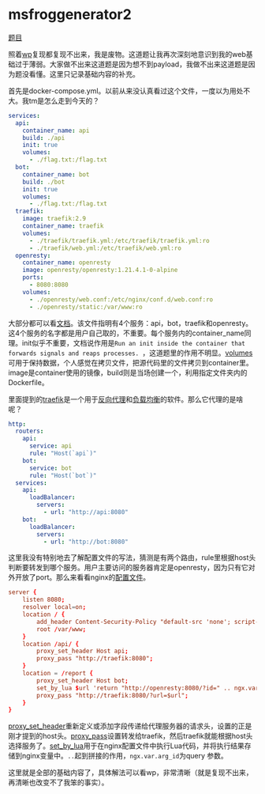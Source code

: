 # msfroggenerator2

[题目](https://play.picoctf.org/practice/challenge/360)

照着[wp](https://rorical.blue/2023/03/picoCTF%202023%20msfroggenerator2%20writeup/)复现都复现不出来，我是废物。这道题让我再次深刻地意识到我的web基础过于薄弱。大家做不出来这道题是因为想不到payload，我做不出来这道题是因为题没看懂。这里只记录基础内容的补充。

首先是docker-compose.yml。以前从来没认真看过这个文件，一度以为用处不大。我tm是怎么走到今天的？

```yml
services:
  api:
    container_name: api
    build: ./api
    init: true
    volumes:
      - ./flag.txt:/flag.txt
  bot:
    container_name: bot
    build: ./bot
    init: true
    volumes:
      - ./flag.txt:/flag.txt
  traefik:
    image: traefik:2.9
    container_name: traefik
    volumes:
      - ./traefik/traefik.yml:/etc/traefik/traefik.yml:ro
      - ./traefik/web.yml:/etc/traefik/web.yml:ro
  openresty:
    container_name: openresty
    image: openresty/openresty:1.21.4.1-0-alpine
    ports:
      - 8080:8080
    volumes:
      - ./openresty/web.conf:/etc/nginx/conf.d/web.conf:ro
      - ./openresty/static:/var/www:ro
```

大部分都可以看[文档](https://docs.docker.com/compose/compose-file/compose-file-v3/)。该文件指明有4个服务：api，bot，traefik和openresty。这4个服务的名字都是用户自己取的，不重要。每个服务内的container_name同理。init似乎不重要，文档说作用是`Run an init inside the container that forwards signals and reaps processes. `，这道题里的作用不明显。[volumes](https://docs.docker.com/storage/volumes/)可用于保持数据，个人感觉在拷贝文件，把源代码里的文件拷贝到container里。image是container使用的镜像，build则是当场创建一个，利用指定文件夹内的Dockerfile。

里面提到的[traefik](https://doc.traefik.io/traefik/routing/overview/)是一个用于[反向代理](https://www.zhihu.com/question/24723688)和[负载均衡](https://zhuanlan.zhihu.com/p/32841479)的软件。那么它代理的是啥呢？

```yml
http:
  routers:
    api:
      service: api
      rule: "Host(`api`)"
    bot:
      service: bot
      rule: "Host(`bot`)"
  services:
    api:
      loadBalancer:
        servers:
          - url: "http://api:8080"
    bot:
      loadBalancer:
        servers:
          - url: "http://bot:8080"
```

这里我没有特别地去了解配置文件的写法，猜测是有两个路由，rule里根据host头判断要转发到哪个服务。用户主要访问的服务器肯定是openresty，因为只有它对外开放了port。那么来看看nginx的[配置文件](https://www.cnblogs.com/54chensongxia/p/12938929.html)。

```conf
server {
    listen 8080;
    resolver local=on;
    location / {
        add_header Content-Security-Policy "default-src 'none'; script-src 'self'; style-src 'self'; img-src https://cdn.jsdelivr.net/gh/Crusaders-of-Rust/corCTF-2022-public-challenge-archive@master/web/msfroggenerator/task/img/; connect-src 'self'" always;
        root /var/www;
    }
    location /api/ {
        proxy_set_header Host api;
        proxy_pass "http://traefik:8080";
    }
    location = /report {
        proxy_set_header Host bot;
        set_by_lua $url 'return "http://openresty:8080/?id=" .. ngx.var.arg_id';
        proxy_pass "http://traefik:8080/?url=$url";
    }
}
```

[proxy_set_header](https://www.cnblogs.com/kevingrace/p/8269955.html)重新定义或添加字段传递给代理服务器的请求头，设置的正是刚才提到的host头。[proxy_pass](https://www.jianshu.com/p/b010c9302cd0)设置转发给traefik，然后traefik就能根据host头选择服务了。[set_by_lua](https://juejin.cn/s/nginx%20set_by_lua%20directive)用于在nginx配置文件中执行Lua代码，并将执行结果存储到nginx变量中。`..`起到拼接的作用，`ngx.var.arg_id`为query 参数。

这里就是全部的基础内容了，具体解法可以看wp，非常清晰（就是复现不出来，再清晰也改变不了我笨的事实）。